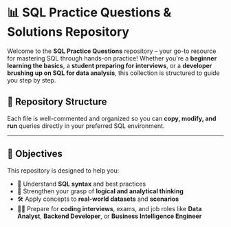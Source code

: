 # 📊 SQL Practice Questions & Solutions Repository

Welcome to the **SQL Practice Questions** repository – your go-to resource for mastering SQL through hands-on practice!
Whether you're a **beginner learning the basics**, a **student preparing for interviews**, or a **developer brushing up on SQL for data analysis**, this collection is structured to guide you step by step.
## 📁 Repository Structure


Each file is well-commented and organized so you can **copy, modify, and run** queries directly in your preferred SQL environment.

---

## 🎯 Objectives

This repository is designed to help you:

- 📌 Understand **SQL syntax** and best practices
- 🧠 Strengthen your grasp of **logical and analytical thinking**
- 🛠️ Apply concepts to **real-world datasets** and **scenarios**
- 🧑‍💻 Prepare for **coding interviews**, exams, and job roles like **Data Analyst**, **Backend Developer**, or **Business Intelligence Engineer**
